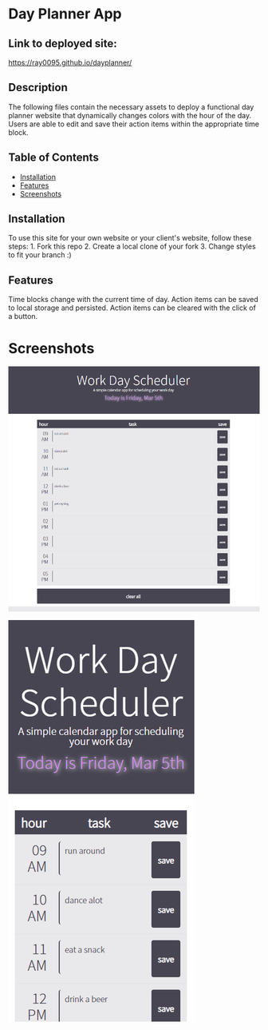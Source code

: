 # Day Planner App

## Link to deployed site:
https://ray0095.github.io/dayplanner/ 

## Description 
The following files contain the necessary assets to deploy a functional day planner website that dynamically changes colors with the hour of the day. Users are able to edit and save their action items within the appropriate time block. 


## Table of Contents

* [Installation](#installation)
* [Features](#features)
* [Screenshots](#screenshots)


## Installation

To use this site for your own website or your client's website, follow these steps: 
    1. Fork this repo 
    2. Create a local clone of your fork 
    3. Change styles to fit your branch :)


## Features

Time blocks change with the current time of day. Action items can be saved to local storage and persisted. Action items can be cleared with the click of a button.  

# Screenshots

![Screenshot of site](screenshots/web.PNG)

![Screenshot of site](screenshots/mobile.PNG)